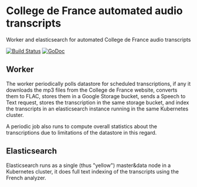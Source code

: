 # College de France automated audio transcripts
Worker and elasticsearch for automated College de France audio transcripts

[![Build Status](https://travis-ci.org/attwad/cdf.svg?branch=master)](https://travis-ci.org/attwad/cdf)
[![GoDoc](https://godoc.org/github.com/attwad/cdf?status.png)](https://godoc.org/github.com/attwad/cdf)

## Worker

The worker periodically polls datastore for scheduled transcriptions, if any it downloads the mp3 files
from the College de France website, converts them to FLAC, stores them in a Google Storage bucket,
sends a Speech to Text request, stores the transcription in the same storage bucket, and index the transcripts
in an elasticsearch instance running in the same Kubernetes cluster.

A periodic job also runs to compute overall statistics about the transcriptions due to limitations of the datastore
in this regard.

## Elasticsearch

Elasticsearch runs as a single (thus "yellow") master&data node in a Kubernetes cluster, it does full text indexing of
the transcripts using the French analyzer.
